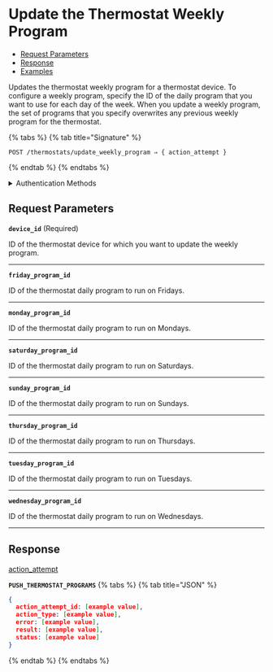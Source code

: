 # Update the Thermostat Weekly Program

- [Request Parameters](./#request-parameters)
- [Response](./#response)
- [Examples](./#examples)

Updates the thermostat weekly program for a thermostat device. To configure a weekly program, specify the ID of the daily program that you want to use for each day of the week. When you update a weekly program, the set of programs that you specify overwrites any previous weekly program for the thermostat.

{% tabs %}
{% tab title="Signature" %}
```
POST /thermostats/update_weekly_program ⇒ { action_attempt }
```
{% endtab %}
{% endtabs %}

<details>

<summary>Authentication Methods</summary>

- API key
- Client session token
- Personal access token
  <br>Must also include the `seam-workspace` header in the request.

To learn more, see [Authentication](https://docs.seam.co/latest/api/authentication).
</details>

## Request Parameters

**`device_id`**  (Required)

ID of the thermostat device for which you want to update the weekly program.

---

**`friday_program_id`** 

ID of the thermostat daily program to run on Fridays.

---

**`monday_program_id`** 

ID of the thermostat daily program to run on Mondays.

---

**`saturday_program_id`** 

ID of the thermostat daily program to run on Saturdays.

---

**`sunday_program_id`** 

ID of the thermostat daily program to run on Sundays.

---

**`thursday_program_id`** 

ID of the thermostat daily program to run on Thursdays.

---

**`tuesday_program_id`** 

ID of the thermostat daily program to run on Tuesdays.

---

**`wednesday_program_id`** 

ID of the thermostat daily program to run on Wednesdays.

---


## Response

[action\_attempt](./)

**`PUSH_THERMOSTAT_PROGRAMS`**
{% tabs %}
{% tab title="JSON" %}
```json
{
  action_attempt_id: [example value],
  action_type: [example value],
  error: [example value],
  result: [example value],
  status: [example value]
}
```
{% endtab %}
{% endtabs %}
